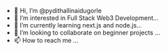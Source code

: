 - 👋 Hi, I’m @pydithallinaidugorle
- 👀 I’m interested in Full Stack Web3 Development...
- 🌱 I’m currently learning next.js and node.js...
- 💞️ I’m looking to collaborate on beginner projects  ...
- 📫 How to reach me ...

<!---
pydithallinaidugorle/pydithallinaidugorle is a ✨ special ✨ repository because its `README.md` (this file) appears on your GitHub profile.
You can click the Preview link to take a look at your changes.
--->
